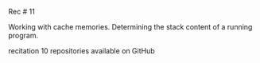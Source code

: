 
<div class="recitation">

<div class="column_date">
<p markdown="block">

Rec # 11 <br>


</p>          
</div>

<div class="column_recitation">
<p markdown="block">

Working with cache memories. Determining the stack content of a running program.

recitation 10 repositories available on GitHub



</p>        
</div>

</div>
